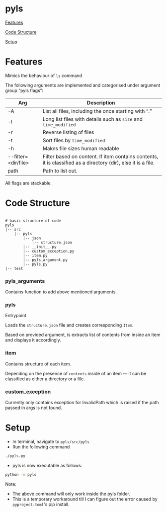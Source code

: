 # pyls

[Features](https://github.com/yusha-g/pyls?tab=readme-ov-file#features)

[Code Structure](https://github.com/yusha-g/pyls?tab=readme-ov-file#code-structure)

[Setup](https://github.com/yusha-g/pyls?tab=readme-ov-file#setup)


# Features

Mimics the behaviour of `ls` command

The following arguments are implemented and categorised under argument group “pyls flags”:

| Arg | Description |
| --- | --- |
| -A | List all files, including the once starting with “.” |
| -l | Long list files with details such as `size` and `time_modified` |
| -r | Reverse listing of files |
| -t | Sort files by `time_modified` |
| -h | Makes file sizes human readable |
| --filter=<dir/file> | Filter based on content. If item contains contents, it is classified as a directory (dir), else it is a file. |
| path | Path to list out. |

All flags are stackable. 

# Code Structure

```

# basic structure of code
pyls
|-- src
    |-- pyls
        |-- json
            |-- structure.json
        |-- __init__.py
        |-- custom_exception.py
        |-- item.py
        |-- pyls_argument.py
        |-- pyls.py
|-- test
```

### pyls_arguments

Contains function to add above mentioned arguments. 

### pyls

Entrypoint

Loads the `structure.json` file and creates corresponding `Item`.

Based on provided argument, is extracts list of contents from inside an Item and displays it accordingly. 

### item

Contains structure of each item. 

Depending on the presence of `contents` inside of an item — it can be classified as either a directory or a file. 

### custom_exception

Currently only contains exception for InvalidPath which is raised if the path passed in args is not found. 

# Setup

- In terminal, navigate to `pyls/src/pyls`
- Run the following command

```bash
./pyls.py
```

- pyls is now executable as follows:

```bash
python -m pyls
```

Note:

- The above command will only work inside the pyls folder.
- This is a temporary workaround till I can figure out the error caused by `pyproject.toml`'s pip install.